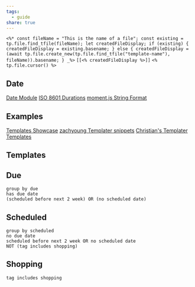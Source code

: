 ```yaml
---
tags:
  - guide
share: true
---
```

`<%*
const fileName = "This is the name of a file";
const existing = tp.file.find_tfile(fileName);
let createdFileDisplay;
if (existing) {
  createdFileDisplay = existing.basename;
} else {
  createdFileDisplay = (await tp.file.create_new(tp.file.find_tfile("template-name"), fileName)).basename;
}
_%>`
`[[<% createdFileDisplay %>]]`
`<% tp.file.cursor() %>`

## Date

[Date Module](https://silentvoid13.github.io/Templater/internal-functions/internal-modules/date-module.html)
[ISO 8601 Durations](https://en.wikipedia.org/wiki/ISO_8601#Durations)
[moment.js String Format](https://momentjs.com/docs/#/parsing/string-format/)

## Examples

[Templates Showcase](https://github.com/SilentVoid13/Templater/discussions/categories/templates-showcase)
[zachyoung Templater snippets](https://zachyoung.dev/posts/templater-snippets)
[Christian's Templater Templates](https://github.com/chhoumann/Templater_Templates)

## Templates

## Due
```
group by due
has due date
(scheduled before next 2 week) OR (no scheduled date)
```
## Scheduled
```
group by scheduled
no due date
scheduled before next 2 week OR no scheduled date
NOT (tag includes shopping)
```
## Shopping
```
tag includes shopping
```
